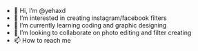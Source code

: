 - 👋 Hi, I’m @yehaxd
- 👀 I’m interested in creating instagram/facebook filters
- 🌱 I’m currently learning coding and graphic designing
- 💞️ I’m looking to collaborate on photo editing and filter creating
- 📫 How to reach me 

<!---
yehaxd/yehaxd is a ✨ special ✨ repository because its `README.md` (this file) appears on your GitHub profile.
You can click the Preview link to take a look at your changes.
--->
